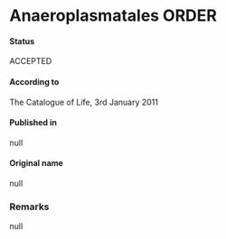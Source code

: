 Anaeroplasmatales ORDER
=======

#### Status
ACCEPTED

#### According to
The Catalogue of Life, 3rd January 2011

#### Published in
null

#### Original name
null

### Remarks
null